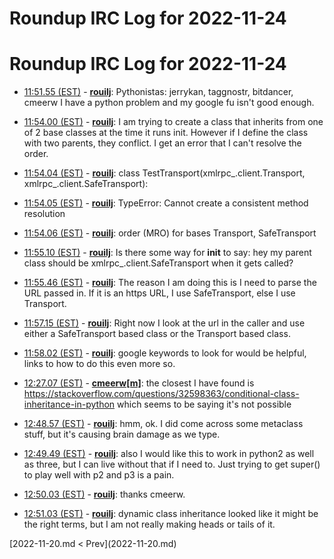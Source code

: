# Roundup IRC Log for 2022-11-24 #
# Roundup IRC Log for 2022-11-24
* <a href="#11:51.55" id="11:51.55">11:51.55 (EST)</a> - __[rouilj](https://github.com/rouilj)__: Pythonistas: jerrykan, taggnostr, bitdancer, cmeerw I have a python problem and my google fu isn't good enough.
* <a href="#11:54.00" id="11:54.00">11:54.00 (EST)</a> - __[rouilj](https://github.com/rouilj)__: I am trying to create a class that inherits from one of 2 base classes at the time it runs init. However if I define the class with two parents, they conflict. I get an error that I can't resolve the order.
* <a href="#11:54.04" id="11:54.04">11:54.04 (EST)</a> - __[rouilj](https://github.com/rouilj)__: class TestTransport(xmlrpc_.client.Transport, xmlrpc_.client.SafeTransport):
* <a href="#11:54.05" id="11:54.05">11:54.05 (EST)</a> - __[rouilj](https://github.com/rouilj)__: TypeError: Cannot create a consistent method resolution
* <a href="#11:54.06" id="11:54.06">11:54.06 (EST)</a> - __[rouilj](https://github.com/rouilj)__: order (MRO) for bases Transport, SafeTransport
* <a href="#11:55.10" id="11:55.10">11:55.10 (EST)</a> - __[rouilj](https://github.com/rouilj)__: Is there some way for __init__ to say: hey my parent class should be  xmlrpc_.client.SafeTransport when it gets called?
* <a href="#11:55.46" id="11:55.46">11:55.46 (EST)</a> - __[rouilj](https://github.com/rouilj)__: The reason I am doing this is I need to parse the URL passed in. If it is an https URL, I use SafeTransport, else I use Transport.
* <a href="#11:57.15" id="11:57.15">11:57.15 (EST)</a> - __[rouilj](https://github.com/rouilj)__: Right now I look at the url in the caller and use either a SafeTransport based class or the Transport based class.
* <a href="#11:58.02" id="11:58.02">11:58.02 (EST)</a> - __[rouilj](https://github.com/rouilj)__: google keywords to look for would be helpful, links to how to do this even more so.

* <a href="#12:27.07" id="12:27.07">12:27.07 (EST)</a> - __[cmeerw[m]](https://github.com/cmeerw[m])__: the closest I have found is <https://stackoverflow.com/questions/32598363/conditional-class-inheritance-in-python> which seems to be saying it's not possible

* <a href="#12:48.57" id="12:48.57">12:48.57 (EST)</a> - __[rouilj](https://github.com/rouilj)__: hmm, ok. I did come across some metaclass stuff, but it's causing brain damage as we type.
* <a href="#12:49.49" id="12:49.49">12:49.49 (EST)</a> - __[rouilj](https://github.com/rouilj)__: also I would like this to work in python2 as well as three, but I can live without that if I need to. Just trying to get super() to play well with p2 and p3 is a pain.
* <a href="#12:50.03" id="12:50.03">12:50.03 (EST)</a> - __[rouilj](https://github.com/rouilj)__: thanks cmeerw.
* <a href="#12:51.03" id="12:51.03">12:51.03 (EST)</a> - __[rouilj](https://github.com/rouilj)__: dynamic class inheritance looked like it might be the right terms, but I am not really making heads or tails of it.

<div class="inpage-footer">
[2022-11-20.md < Prev](2022-11-20.md)
</div>
